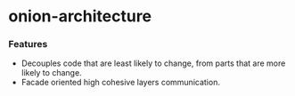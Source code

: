 # onion-architecture
### Features
- Decouples code that are least likely to change, from parts that are more likely to change.
- Facade oriented high cohesive layers communication.


